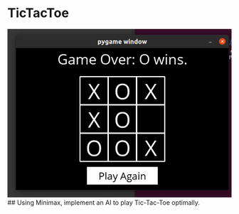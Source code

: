 # TicTacToe
<img src="/app.png" alt="A look at the app"/>
## Using Minimax, implement an AI to play Tic-Tac-Toe optimally.
